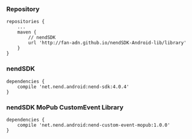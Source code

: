 ### Repository

```
repositories {
    ...
    maven {
        // nendSDK
        url 'http://fan-adn.github.io/nendSDK-Android-lib/library'
    }
}
```

### nendSDK

```
dependencies {
    compile 'net.nend.android:nend-sdk:4.0.4'
}
```

### nendSDK MoPub CustomEvent Library

```
dependencies {
    compile 'net.nend.android:nend-custom-event-mopub:1.0.0'
}
```
